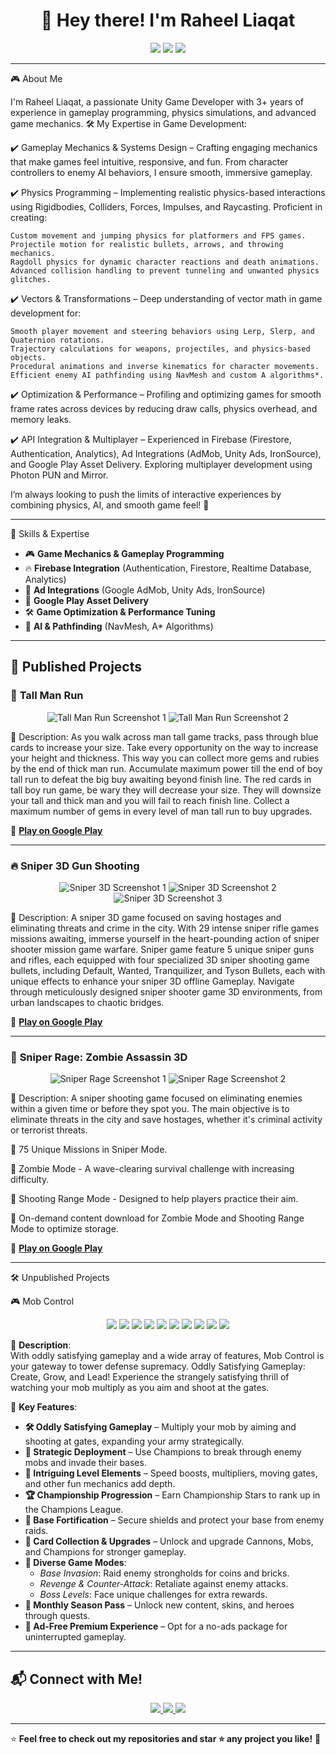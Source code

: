 <h1 align="center">👋 Hey there! I'm Raheel Liaqat</h1>

<p align="center">
  <img src="https://img.shields.io/badge/Unity-100000?style=for-the-badge&logo=unity&logoColor=white">
  <img src="https://img.shields.io/badge/C%23-239120?style=for-the-badge&logo=c-sharp&logoColor=white">
  <img src="https://img.shields.io/badge/Firebase-ffca28?style=for-the-badge&logo=firebase&logoColor=white">
</p>

---

🎮 About Me

I'm Raheel Liaqat, a passionate Unity Game Developer with 3+ years of experience in gameplay programming, physics simulations, and advanced game mechanics.
🛠️ My Expertise in Game Development:

✔️ Gameplay Mechanics & Systems Design – Crafting engaging mechanics that make games feel intuitive, responsive, and fun. From character controllers to enemy AI behaviors, I ensure smooth, immersive gameplay.

✔️ Physics Programming – Implementing realistic physics-based interactions using Rigidbodies, Colliders, Forces, Impulses, and Raycasting. Proficient in creating:

    Custom movement and jumping physics for platformers and FPS games.
    Projectile motion for realistic bullets, arrows, and throwing mechanics.
    Ragdoll physics for dynamic character reactions and death animations.
    Advanced collision handling to prevent tunneling and unwanted physics glitches.

✔️ Vectors & Transformations – Deep understanding of vector math in game development for:

    Smooth player movement and steering behaviors using Lerp, Slerp, and Quaternion rotations.
    Trajectory calculations for weapons, projectiles, and physics-based objects.
    Procedural animations and inverse kinematics for character movements.
    Efficient enemy AI pathfinding using NavMesh and custom A algorithms*.

✔️ Optimization & Performance – Profiling and optimizing games for smooth frame rates across devices by reducing draw calls, physics overhead, and memory leaks.

✔️ API Integration & Multiplayer – Experienced in Firebase (Firestore, Authentication, Analytics), Ad Integrations (AdMob, Unity Ads, IronSource), and Google Play Asset Delivery. Exploring multiplayer development using Photon PUN and Mirror.

I’m always looking to push the limits of interactive experiences by combining physics, AI, and smooth game feel! 🚀

---

🚀 Skills & Expertise
- 🎮 **Game Mechanics & Gameplay Programming**  
- 🔥 **Firebase Integration** (Authentication, Firestore, Realtime Database, Analytics)  
- 📢 **Ad Integrations** (Google AdMob, Unity Ads, IronSource)  
- 🎯 **Google Play Asset Delivery**  
- 🛠️ **Game Optimization & Performance Tuning**  
- 🧩 **AI & Pathfinding** (NavMesh, A* Algorithms)  

---

## 📂 Published Projects

### 🎲 **Tall Man Run**
<p align="center">
  <img src="https://play-lh.googleusercontent.com/KgrwbuaobGjJgNxrLZSeX70EEY3qzp3BCLe_QDVPcbDj6p5iOqIolsifRMIyR1LTfx8=w800" alt="Tall Man Run Screenshot 1">
  <img src="https://play-lh.googleusercontent.com/PmRAjGlfBKOHiiBWtS6IEDked3g2T0pVc4Wfp3AMGVN9UVjyh59XzF2vrxV7MZVxkilh=w800" alt="Tall Man Run Screenshot 2">
</p>
📝 Description: As you walk across man tall game tracks, pass through blue cards to increase your size. Take every opportunity on the way to increase your height and thickness. This way you can collect more gems and rubies by the end of thick man run. Accumulate maximum power till the end of boy tall run to defeat the big buy awaiting beyond finish line. The red cards in tall boy run game, be wary they will decrease your size. They will downsize your tall and thick man and you will fail to reach finish line. Collect a maximum number of gems in every level of man tall run to buy upgrades. 

🔗 **[Play on Google Play](https://play.google.com/store/apps/details?id=com.tallman.rungame.pacificgamesclub)**  

---

### 🔥 **Sniper 3D Gun Shooting**
<p align="center">
  <img src="https://play-lh.googleusercontent.com/OCZZCIFgXi5PQP-nIiBPURKZulgQnBMfKpBjRf9GwVpKHrpQ5NBI0L9BPsbTZLmKfl4=w800" alt="Sniper 3D Screenshot 1">
  <img src="https://play-lh.googleusercontent.com/ng8xfrqzJfCg6RiRg_GBlWSi5_A5oL5VDCrBZo7IevQMYIUlF5VhRCuCTmKcdoH0obc=w800" alt="Sniper 3D Screenshot 2">
  <img src="https://play-lh.googleusercontent.com/1_o9PwTus9VmMoR7czQ8ZruoCF39YMgCjz34UxEunXLJORYqOSGX63EyQEQEIkpWpgg=w800" alt="Sniper 3D Screenshot 3">
</p>
📝 Description: A sniper 3D game focused on saving hostages and eliminating threats and crime in the city. With 29 intense sniper rifle games missions awaiting, immerse yourself in the heart-pounding action of sniper shooter mission game warfare.
Sniper game feature 5 unique sniper guns and rifles, each equipped with four specialized 3D sniper shooting game bullets, including Default, Wanted, Tranquilizer, and Tyson Bullets, each with unique effects to enhance your sniper 3D offline Gameplay. Navigate through meticulously designed sniper shooter game 3D environments, from urban landscapes to chaotic bridges.

🔗 **[Play on Google Play](https://play.google.com/store/apps/details?id=com.sniper3d.gunshootinggames.pgc)**  

---

### 🧟 **Sniper Rage: Zombie Assassin 3D**
<p align="center">
  <img src="https://play-lh.googleusercontent.com/5UNdvwgF31uvzR_wxDsOONWs6u3LZWBTkHNUlqF_121foU_OyIKyEc2NRwX2hgFe9A=w800" alt="Sniper Rage Screenshot 1">
  <img src="https://play-lh.googleusercontent.com/gF7kRbAVHJZQbtIqWTM3eVEVMoeepl_nyCETEV71ObN2bLcf0AEDw5tm66RrdWNJEQ=w800" alt="Sniper Rage Screenshot 2">
</p>
📝  Description:
A sniper shooting game focused on eliminating enemies within a given time or before they spot you. The main objective is to eliminate threats in the city and save hostages, whether it's criminal activity or terrorist threats.

🔹 75 Unique Missions in Sniper Mode.

🔹 Zombie Mode - A wave-clearing survival challenge with increasing difficulty.

🔹 Shooting Range Mode - Designed to help players practice their aim.

🔹 On-demand content download for Zombie Mode and Shooting Range Mode to optimize storage.

🔗 **[Play on Google Play](https://play.google.com/store/apps/details?id=com.rfg.Sniper.Rage.Zombie.Assassin3D)**  

---
 🛠️ Unpublished Projects

 🎮 Mob Control
<p align="center">
  <img src="https://i.imgur.com/uRGBIBM.jpeg">
  <img src="https://i.imgur.com/eUu0BfC.jpeg">
  <img src="https://i.imgur.com/b4mjYY6.jpeg">
  <img src="https://i.imgur.com/fxH7kQA.jpeg">
  <img src="https://i.imgur.com/YYNHjKP.jpeg">
  <img src="https://i.imgur.com/IpcMoic.jpeg">
  <img src="https://i.imgur.com/2dtZmmq.jpeg">
  <img src="https://i.imgur.com/1jexqcu.jpeg">
  <img src="https://i.imgur.com/N6Hhm60.jpeg">
  <img src="https://media4.giphy.com/media/v1.Y2lkPTc5MGI3NjExM21ydXVtdXkxb2tjOWVvYTJzY2tlcW82OWpubmExdDV4OXR3dTN5ZiZlcD12MV9pbnRlcm5hbF9naWZfYnlfaWQmY3Q9Zw/m55n3PSoqNUugSK5Ve/giphy.gif">
  

📝 **Description**:  
With oddly satisfying gameplay and a wide array of features, Mob Control is your gateway to tower defense supremacy. Oddly Satisfying Gameplay: Create, Grow, and Lead! Experience the strangely satisfying thrill of watching your mob multiply as you aim and shoot at the gates.

🔹 **Key Features**:
- **🛠️ Oddly Satisfying Gameplay** – Multiply your mob by aiming and shooting at gates, expanding your army strategically.
- **🔮 Strategic Deployment** – Use Champions to break through enemy mobs and invade their bases.
- **🚀 Intriguing Level Elements** – Speed boosts, multipliers, moving gates, and other fun mechanics add depth.
- **🏆 Championship Progression** – Earn Championship Stars to rank up in the Champions League.
- **🏢 Base Fortification** – Secure shields and protect your base from enemy raids.
- **💎 Card Collection & Upgrades** – Unlock and upgrade Cannons, Mobs, and Champions for stronger gameplay.
- **🎯 Diverse Game Modes**:
  - *Base Invasion*: Raid enemy strongholds for coins and bricks.
  - *Revenge & Counter-Attack*: Retaliate against enemy attacks.
  - *Boss Levels*: Face unique challenges for extra rewards.
- **🌟 Monthly Season Pass** – Unlock new content, skins, and heroes through quests.
- **💼 Ad-Free Premium Experience** – Opt for a no-ads package for uninterrupted gameplay.

---

## 📬 Connect with Me!
<p align="center">
  <a href="https://github.com/raheelliaqat" target="_blank">
    <img src="https://img.shields.io/badge/GitHub-181717?style=for-the-badge&logo=github&logoColor=white">
  </a>
  <a href="https://www.linkedin.com/in/raheelliaqat93/" target="_blank">
    <img src="https://img.shields.io/badge/LinkedIn-0077B5?style=for-the-badge&logo=linkedin&logoColor=white">
  </a>
  <a href="mailto:raheelliaqat93@gmail.com">
    <img src="https://img.shields.io/badge/Email-D14836?style=for-the-badge&logo=gmail&logoColor=white">
  </a>
</p>

---
⭐ **Feel free to check out my repositories and star ⭐ any project you like!** 🚀
